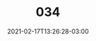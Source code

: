 ---
title: "034"
date: 2021-02-17T13:26:28-03:00
draft: false
autorias: ["Felipe Turcheti"]
plataformas: ["canvas-sketch"]
descricao: 'A contagem é feita por barras verticais vão crescendo dentro de um grid. Uma barra representa as unidades, outra as dezenas e a última, a centena. Homenagem ao "Grid Based Clock Screensaver", de Michael C. Place e G. Delobel a partir do trabalho de Sleepatwork.'
autorias_url: ["https://felipeturcheti.com/"]
url: "/formas/034"
---